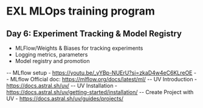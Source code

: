 # EXL MLOps training program

## Day 6: Experiment Tracking & Model Registry
 - MLFlow/Weights & Biases for tracking experiments
 - Logging metrics, parameters
 - Model registry and promotion


-- MLflow setup - https://youtu.be/_yYBp-NUErU?si=zkaD4w4eC6KLreOE
-- MLflow Official doc: https://mlflow.org/docs/latest/ml/
-- UV Introduction - https://docs.astral.sh/uv/
-- UV Installation - https://docs.astral.sh/uv/getting-started/installation/
-- Create Project with UV - https://docs.astral.sh/uv/guides/projects/
